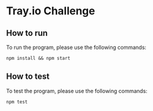 # Tray.io Challenge

## How to run

To run the program, please use the following commands:

```
npm install && npm start
```

## How to test

To test the program, please use the following commands:

```
npm test
```
